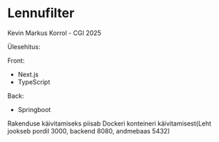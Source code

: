 ﻿# Lennufilter

Kevin Markus Korrol - CGI 2025

Ülesehitus:

Front:
- Next.js
- TypeScript

Back:
- Springboot


Rakenduse käivitamiseks piisab Dockeri konteineri käivitamisest(Leht jookseb pordil 3000, backend 8080, andmebaas 5432)

